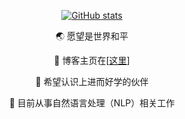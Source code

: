 <div align=center>

[![GitHub stats](https://github-readme-stats-chi-virid.vercel.app/api?username=HarderThenHarder&hide=contribs,prs&show_icons=true&theme=merko)](https://github.com/HarderThenHarder/transformers_tasks)

🌏 愿望是世界和平

💬 博客主页在[[这里](https://www.zhihu.com/column/c_1451236880973426688)]

👯 希望认识上进而好学的伙伴

🌱 目前从事自然语言处理（NLP）相关工作

</div>
